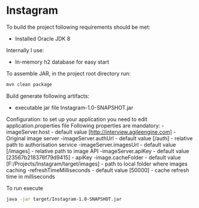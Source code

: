 # Instagram

To build the project following requirements should be met:
* Installed Oracle JDK 8

Internally I use:
* In-memory h2 database for easy start 

To assemble JAR, in the project root directory run:
```bash
mvn clean package
```

Build generate following artifacts:
- executable jar file Instagram-1.0-SNAPSHOT.jar

Configuration: to set up your application you need to edit application.properties file
Following properties are mandatory: 
-imageServer.host - default value [http://interview.agileengine.com] - Original image server
-imageServer.authUrl - default value [/auth] - relative path to authorisation service
-imageServer.imagesUrl - default value [/images] - relative path to image API
-imageServer.apiKey  - default value [23567b218376f79d9415] - apiKey
-image.cacheFolder - default value [F:/Projects/Instagram/target/images] - path to local folder where images caching
-refreshTimeMilliseconds - default value [50000] - cache refresh time in milliseconds


To run execute 
```bash
java -jar target/Instagram-1.0-SNAPSHOT.jar
```



